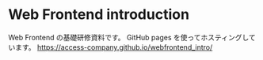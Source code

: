# Web Frontend introduction

Web Frontend の基礎研修資料です。
GitHub pages を使ってホスティングしています。
https://access-company.github.io/webfrontend_intro/
